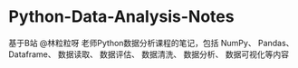 # Python-Data-Analysis-Notes
基于B站 @林粒粒呀 老师Python数据分析课程的笔记，包括
NumPy、
Pandas、
Dataframe、
数据读取、
数据评估、
数据清洗、
数据分析、
数据可视化等内容
